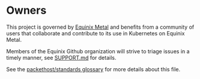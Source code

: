 # Owners

This project is governed by [Equinix Metal](https://metal.equinix.com) and benefits from a community of users that collaborate and contribute to its use in Kubernetes on Equinix Metal.

Members of the Equinix Github organization will strive to triage issues in a timely manner, see [SUPPORT.md](SUPPORT.md) for details.

See the [packethost/standards glossary](https://github.com/packethost/standards/blob/master/glossary.md#ownersmd) for more details about this file.
